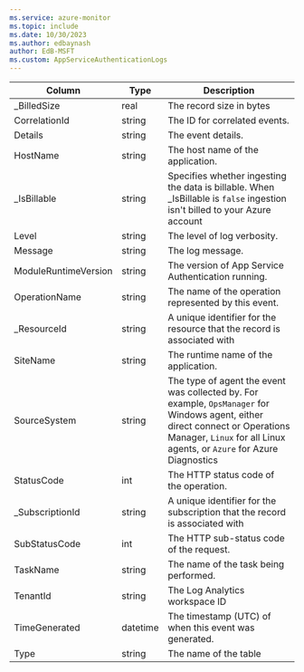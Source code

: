 ```yaml
---
ms.service: azure-monitor
ms.topic: include
ms.date: 10/30/2023
ms.author: edbaynash
author: EdB-MSFT
ms.custom: AppServiceAuthenticationLogs
---
```



| Column | Type | Description |
|---|---|---|
| _BilledSize | real | The record size in bytes |
| CorrelationId | string | The ID for correlated events. |
| Details | string | The event details. |
| HostName | string | The host name of the application. |
| _IsBillable | string | Specifies whether ingesting the data is billable. When _IsBillable is `false` ingestion isn't billed to your Azure account |
| Level | string | The level of log verbosity. |
| Message | string | The log message. |
| ModuleRuntimeVersion | string | The version of App Service Authentication running. |
| OperationName | string | The name of the operation represented by this event. |
| _ResourceId | string | A unique identifier for the resource that the record is associated with |
| SiteName | string | The runtime name of the application. |
| SourceSystem | string | The type of agent the event was collected by. For example, `OpsManager` for Windows agent, either direct connect or Operations Manager, `Linux` for all Linux agents, or `Azure` for Azure Diagnostics |
| StatusCode | int | The HTTP status code of the operation. |
| _SubscriptionId | string | A unique identifier for the subscription that the record is associated with |
| SubStatusCode | int | The HTTP sub-status code of the request. |
| TaskName | string | The name of the task being performed. |
| TenantId | string | The Log Analytics workspace ID |
| TimeGenerated | datetime | The timestamp (UTC) of when this event was generated. |
| Type | string | The name of the table |
